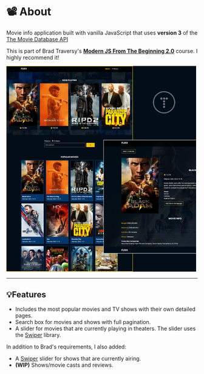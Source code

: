# 📽️ About

Movie info application built with vanilla JavaScript that uses **version 3** of the [The Movie Database API](https://developers.themoviedb.org/3)

This is part of Brad Traversy's [**Modern JS From The Beginning 2.0**](https://www.traversymedia.com/modern-javascript-2-0) course. I highly recommend it!

<img src="images/screen.jpg" alt="Screenshot" width="500">

---

## 💡Features

- Includes the most popular movies and TV shows with their own detailed pages.
- Search box for movies and shows with full pagination.
- A slider for movies that are currently playing in theaters. The slider uses the [Swiper](https://swiperjs.com) library.

In addition to Brad's requirements, I also added:

- A [Swiper](https://swiperjs.com) slider for shows that are currently airing.
- **(WIP)** Shows/movie casts and reviews.
